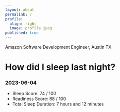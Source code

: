```yaml
---
layout: about
permalink: /
profile:
  align: right
  image: profile.jpeg
published: true
---
```


Amazon Software Development Engineer, Austin TX

# How did I sleep last night? 
### 2023-06-04
- Sleep Score: 74 / 100
- Readiness Score: 88 / 100 
- Total Sleep Duration: 7 hours and 12 minutes
